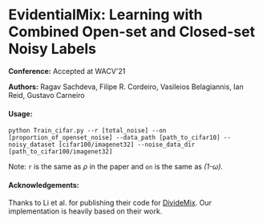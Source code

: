 # EvidentialMix: Learning with Combined Open-set and Closed-set Noisy Labels

**Conference:** Accepted at WACV'21

**Authors:** Ragav Sachdeva, Filipe R. Cordeiro, Vasileios Belagiannis, Ian Reid, Gustavo Carneiro

#### Usage:

```
python Train_cifar.py --r [total_noise] --on [proportion_of_openset_noise] --data_path [path_to_cifar10] --noisy_dataset [cifar100/imagenet32] --noise_data_dir [path_to_cifar100/imagenet32]
```

Note: ```r``` is the same as _ρ_ in the paper and ```on``` is the same as _(1-ω)_.

#### Acknowledgements:
Thanks to Li et al. for publishing their code for [DivideMix](https://github.com/LiJunnan1992/DivideMix). Our implementation is heavily based on their work.
